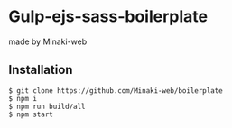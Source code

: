 # Gulp-ejs-sass-boilerplate  
made by Minaki-web  

## Installation  
```
$ git clone https://github.com/Minaki-web/boilerplate  
$ npm i  
$ npm run build/all  
$ npm start
```
